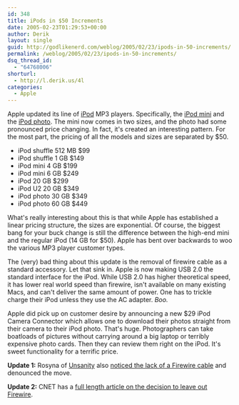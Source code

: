 ```yaml
---
id: 348
title: iPods in $50 Increments
date: 2005-02-23T01:29:53+00:00
author: Derik
layout: single
guid: http://godlikenerd.com/weblog/2005/02/23/ipods-in-50-increments/
permalink: /weblog/2005/02/23/ipods-in-50-increments/
dsq_thread_id:
  - "64768006"
shorturl:
  - http://l.derik.us/4l
categories:
  - Apple
---
```

Apple updated its line of [iPod](http://www.apple.com/ipod/) MP3 players. Specifically, the [iPod mini](http://www.apple.com/ipodmini/) and the [iPod photo](http://www.apple.com/ipodphoto/). The mini now comes in two sizes, and the photo had some pronounced price changing. In fact, it's created an interesting pattern. For the most part, the pricing of all the models and sizes are separated by $50.

  * iPod shuffle 512 MB $99
  * iPod shuffle 1 GB $149
  * iPod mini 4 GB $199
  * iPod mini 6 GB $249
  * iPod 20 GB $299
  * iPod U2 20 GB $349
  * iPod photo 30 GB $349
  * iPod photo 60 GB $449

What's really interesting about this is that while Apple has established a linear pricing structure, the sizes are exponential. Of course, the biggest bang for your buck change is still the difference between the high-end mini and the regular iPod (14 GB for $50). Apple has bent over backwards to woo the various MP3 player customer types.

The (very) bad thing about this update is the removal of firewire cable as a standard accessory. Let that sink in. Apple is now making USB 2.0 the standard interface for the iPod. While USB 2.0 has higher theoretical speed, it has lower real world speed than firewire, isn't available on many existing Macs, and can't deliver the same amount of power. One has to trickle charge their iPod unless they use the AC adapter. _Boo._

Apple did pick up on customer desire by announcing a new $29 iPod Camera Connector which allows one to download their photos straight from their camera to their iPod photo. That's huge. Photographers can take boatloads of pictures without carrying around a big laptop or terribly expensive photo cards. Then they can review them right on the iPod. It's sweet functionality for a terrific price.

**Update 1:** Rosyna of [Unsanity](http://www.unsanity.com) also [noticed the lack of a Firewire cable](http://www.unsanity.org/archives/000388.php) and denounced the move.

**Update 2:** CNET has a [full length article on the decision to leave out Firewire](http://news.com.com/Apple+takes+a+step+away+from+FireWire/2100-1041_3-5587951.html).